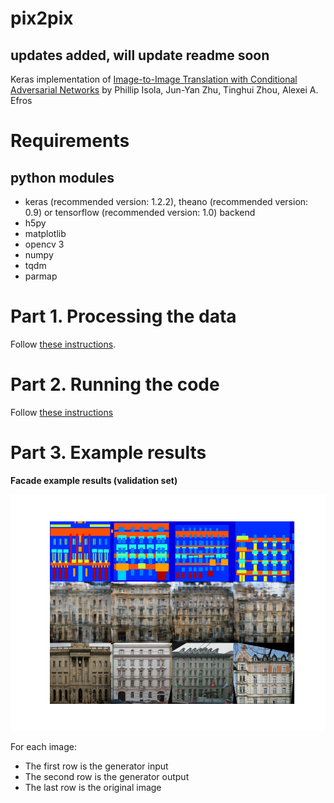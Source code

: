 # pix2pix

## updates added, will update readme soon

Keras implementation of [Image-to-Image Translation with Conditional Adversarial Networks](https://arxiv.org/pdf/1611.07004v1.pdf) by Phillip Isola, Jun-Yan Zhu, Tinghui Zhou, Alexei A. Efros


# Requirements

## python modules

- keras (recommended version: 1.2.2), theano (recommended version: 0.9) or tensorflow (recommended version: 1.0) backend
- h5py
- matplotlib
- opencv 3
- numpy
- tqdm
- parmap


# Part 1. Processing the data

Follow [these instructions](https://github.com/tdeboissiere/DeepLearningImplementations/tree/master/pix2pix/src/data).

# Part 2. Running the code

Follow [these instructions](https://github.com/tdeboissiere/DeepLearningImplementations/tree/master/pix2pix/src/model)

# Part 3. Example results

**Facade example results (validation set)**

![figure](./figures/img_pix2pix.png)

For each image:

- The first row is the generator input
- The second row is the generator output
- The last row is the original image 
